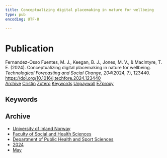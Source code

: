 ```yaml
---
title: Conceptualizing digital placemaking in nature for wellbeing
type: pub
encoding: UTF-8

---
```

<h1>Publication</h1>
<article id="csl-bib-container-EWRXMWDN" class="csl-bib-container">
  <div class="csl-bib-body"> <div class="csl-entry">Fernandez-Osso Fuentes, M. J., Keegan, B. J., Jones, M. V., &#38; MacIntyre, T. E. (2024). Conceptualizing digital placemaking in nature for wellbeing. <i>Technological Forecasting and Social Change</i>, <i>204</i>(2024, 7), 123440. <a href="https://doi.org/10.1016/j.techfore.2024.123440">https://doi.org/10.1016/j.techfore.2024.123440</a></div> </div>
  <div class="csl-bib-buttons">
    <a href="#taxonomy-article-EWRXMWDN" alt="archive" class="csl-bib-button">Archive</a>
    <a href="https://app.cristin.no/results/show.jsf?id=2271412" alt="Cristin" class="csl-bib-button">Cristin</a>
    <a href="http://zotero.org/groups/5881554/items/EWRXMWDN" alt="Zotero" class="csl-bib-button">Zotero</a>
    <a href="#keywords-article-EWRXMWDN" alt="keywords" class="csl-bib-button">Keywords</a>
    <a href="https://doi.org/10.1016/j.techfore.2024.123440" alt="Unpaywall" class="csl-bib-button">Unpaywall</a>
    <a href="https://doi.org/10.1016/j.techfore.2024.123440" alt="EZproxy" class="csl-bib-button">EZproxy</a>
  </div>
  <div id="csl-bib-meta-container-EWRXMWDN"></div>
</article>
<div id="csl-bib-meta-EWRXMWDN" class="csl-bib-meta">
  <article id="keywords-article-EWRXMWDN" class="keywords-article">
    <h1>Keywords</h1>
    
  </article>
  <article id="taxonomy-article-EWRXMWDN" class="taxonomy-article">
    <h1>Archive</h1>
    <ul>
      <li><a href="{{< params subfolder >}}en/archive/?key=3DCRN523">University of Inland Norway</a></li>
      <li><a href="{{< params subfolder >}}en/archive/?key=IDKFS3MX">Faculty of Social and Health Sciences</a></li>
      <li><a href="{{< params subfolder >}}en/archive/?key=FJXE3Z8X">Department of Public Health and Sport Sciences</a></li>
      <li><a href="{{< params subfolder >}}en/archive/?key=DLUBDP8T">2024</a></li>
      <li><a href="{{< params subfolder >}}en/archive/?key=MLDFMPSM">May</a></li>
    </ul>
  </article>
</div>
